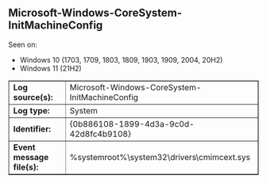## Microsoft-Windows-CoreSystem-InitMachineConfig

Seen on:
* Windows 10 (1703, 1709, 1803, 1809, 1903, 1909, 2004, 20H2)
* Windows 11 (21H2)

<table border="1" class="docutils">
  <tbody>
    <tr>
      <td><b>Log source(s):</b></td>
      <td>Microsoft-Windows-CoreSystem-InitMachineConfig</td>
    </tr>
    <tr>
      <td><b>Log type:</b></td>
      <td>System</td>
    </tr>
    <tr>
      <td><b>Identifier:</b></td>
      <td>{0b886108-1899-4d3a-9c0d-42d8fc4b9108}</td>
    </tr>
    <tr>
      <td><b>Event message file(s):</b></td>
      <td>%systemroot%\system32\drivers\cmimcext.sys</td>
    </tr>
  </tbody>
</table>

&nbsp;

